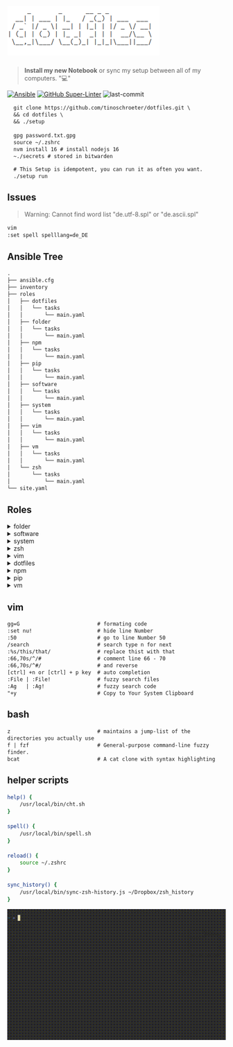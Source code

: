 # ![dotfile](dotfile.png)

> **Install my new Notebook** or sync my setup between all of my computers. ":computer:"

[![Ansible](https://img.shields.io/badge/Ansible-blue.svg)](https://github.com/ansible/ansible)
[![GitHub Super-Linter](https://github.com/tinoschroeter/dotfiles/workflows/Lint%20Code%20Base/badge.svg)](https://github.com/tinoschroeter/dotfiles/actions/workflows/linter.yml)
![last-commit](https://img.shields.io/github/last-commit/tinoschroeter/dotfiles.svg?style=flat)

```shell
  git clone https://github.com/tinoschroeter/dotfiles.git \
  && cd dotfiles \
  && ./setup

  gpg password.txt.gpg
  source ~/.zshrc
  nvm install 16 # install nodejs 16
  ~./secrets # stored in bitwarden
```

```shell
  # This Setup is idempotent, you can run it as often you want.
  ./setup run
```

## Issues

> Warning: Cannot find word list "de.utf-8.spl" or "de.ascii.spl"

```bash
vim
:set spell spelllang=de_DE

```

## Ansible Tree

```shell
.
├── ansible.cfg
├── inventory
├── roles
│   ├── dotfiles
│   │   └── tasks
│   │       └── main.yaml
│   ├── folder
│   │   └── tasks
│   │       └── main.yaml
│   ├── npm
│   │   └── tasks
│   │       └── main.yaml
│   ├── pip
│   │   └── tasks
│   │       └── main.yaml
│   ├── software
│   │   └── tasks
│   │       └── main.yaml
│   ├── system
│   │   └── tasks
│   │       └── main.yaml
│   ├── vim
│   │   └── tasks
│   │       └── main.yaml
│   ├── vm
│   │   └── tasks
│   │       └── main.yaml
│   └── zsh
│       └── tasks
│           └── main.yaml
└── site.yaml
```

## Roles

<details>
  <summary>folder</summary>

* Setup [roles/folder/tasks/main.yaml](https://github.com/tinoschroeter/dotfiles/blob/master/playbook/roles/folder/tasks/main.yaml)
  * create folder structure

</details>

<details>
  <summary>software</summary>
  
* Setup [roles/software/tasks/main.yaml](https://github.com/tinoschroeter/dotfiles/blob/master/playbook/roles/software/tasks/main.yaml)
  * install docker
  * Install [utility packages](https://github.com/tinoschroeter/dotfiles/blob/master/playbook/roles/software/tasks/main.yaml#L21-L49)
  * Install aws cli
  * Install skaffold
  * Install kubens
  * Install Minikube
  * Install kubectl
  * Install terraform
  * Install helm3
  * Install velero
  * Install argocd
  * Install argo
  * Install nvm (Node.js Version Manager)
  * Install Slack
  * Instal help cheat.sh script

</details>

<details>
  <summary>system</summary>

* Setup [roles/system/tasks/main.yaml](https://github.com/tinoschroeter/dotfiles/blob/master/playbook/roles/system/tasks/main.yaml)
  * Set timezone to Europe/Berlin
  * Set login shell to zsh

</details>

<details>
  <summary>zsh</summary>

* Setup [roles/zsh/tasks/main.yaml](https://github.com/tinoschroeter/dotfiles/blob/master/playbook/roles/zsh/tasks/main.yaml)
  * Install zsh
  * Install Oh My Zsh
  * setup some plugins

</details>

<details>
  <summary>vim</summary>

* Setup [roles/vim/tasks/main.yaml](https://github.com/tinoschroeter/dotfiles/blob/master/playbook/roles/vim/tasks/main.yaml)
  * Install vim
  * Setup vim plugins

</details>

<details>
  <summary>dotfiles</summary>

* Setup [roles/dotfiles/tasks/main.yaml](https://github.com/tinoschroeter/dotfiles/blob/master/playbook/roles/dotfiles/tasks/main.yaml)
  * put .zshrc in place
  * put .vimrc in place

</details>

<details>
  <summary>npm</summary>

* Setup [roles/npm/tasks/main.yaml](https://github.com/tinoschroeter/dotfiles/blob/master/playbook/roles/npm/tasks/main.yaml)
  * install global npm packages

</details>

<details>
  <summary>pip</summary>

* Setup [roles/pip/tasks/main.yaml](https://github.com/tinoschroeter/dotfiles/blob/master/playbook/roles/pip/tasks/main.yaml)
  * install pip packages

</details>

<details>
  <summary>vm</summary>

* Setup [roles/vm/tasks/main.yaml](https://github.com/tinoschroeter/dotfiles/blob/master/playbook/roles/vm/tasks/main.yaml)
  * Install virtualbox
  * Install vagrant

</details>

## vim

```shell
gg=G                         # formating code
:set nu!                     # hide line Number
:50                          # go to line Number 50
/search                      # search type n for next
:%s/this/that/               # replace thist with that
:66,70s/^/#                  # comment line 66 - 70
:66,70s/^#/                  # and reverse
[ctrl] +n or [ctrl] + p key  # auto completion
:File | :File!               # fuzzy search files 
:Ag   | :Ag!                 # fuzzy search code
"+y                          # Copy to Your System Clipboard
```

## bash

```shell
z                            # maintains a jump-list of the directories you actually use
f | fzf                      # General-purpose command-line fuzzy finder.
bcat                         # A cat clone with syntax highlighting
```
## helper scripts

```bash
help() {
    /usr/local/bin/cht.sh
}

spell() {
    /usr/local/bin/spell.sh
}

reload() {
    source ~/.zshrc
}

sync_history() {
    /usr/local/bin/sync-zsh-history.js ~/Dropbox/zsh_history
}
```

![help command](docs/help.gif)
